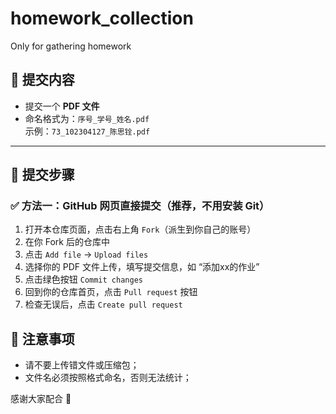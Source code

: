 # homework_collection
Only for gathering homework

## 📂 提交内容

- 提交一个 **PDF 文件**
- 命名格式为：`序号_学号_姓名.pdf`  
  示例：`73_102304127_陈思铨.pdf`

---

## 📝 提交步骤

### ✅ 方法一：GitHub 网页直接提交（推荐，不用安装 Git）

1. 打开本仓库页面，点击右上角 `Fork`（派生到你自己的账号）
2. 在你 Fork 后的仓库中
3. 点击 `Add file` → `Upload files`
4. 选择你的 PDF 文件上传，填写提交信息，如 “添加xx的作业”
5. 点击绿色按钮 `Commit changes`
6. 回到你的仓库首页，点击 `Pull request` 按钮
7. 检查无误后，点击 `Create pull request`


## 📌 注意事项

- 请不要上传错文件或压缩包；
- 文件名必须按照格式命名，否则无法统计；


感谢大家配合 🙏
